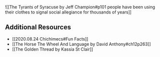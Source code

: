 ![[The Tyrants of Syracuse by Jeff Champion#p101 people have been using their clothes to signal social allegiance for thousands of years]]

## Additional Resources 
- [[2020.08.24 Chichimecs#Fun Facts]]
- [[The Horse The Wheel And Language by David Anthony#ch12p263]]
- [[The Golden Thread by Kassia St Clair]]